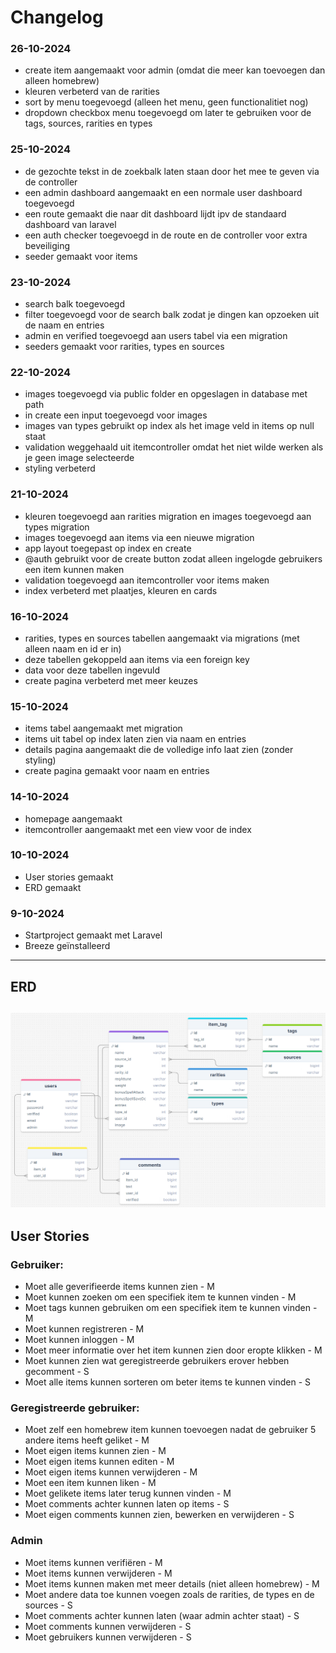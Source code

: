 # Changelog

### 26-10-2024
- create item aangemaakt voor admin (omdat die meer kan toevoegen dan alleen homebrew)
- kleuren verbeterd van de rarities
- sort by menu toegevoegd (alleen het menu, geen functionalitiet nog)
- dropdown checkbox menu toegevoegd om later te gebruiken voor de tags, sources, rarities en types

### 25-10-2024
- de gezochte tekst in de zoekbalk laten staan door het mee te geven via de controller
- een admin dashboard aangemaakt en een normale user dashboard toegevoegd
- een route gemaakt die naar dit dashboard lijdt ipv de standaard dashboard van laravel
- een auth checker toegevoegd in de route en de controller voor extra beveiliging
- seeder gemaakt voor items

### 23-10-2024
- search balk toegevoegd
- filter toegevoegd voor de search balk zodat je dingen kan opzoeken uit de naam en entries
- admin en verified toegevoegd aan users tabel via een migration
- seeders gemaakt voor rarities, types en sources

### 22-10-2024
- images toegevoegd via public folder en opgeslagen in database met path
- in create een input toegevoegd voor images
- images van types gebruikt op index als het image veld in items op null staat
- validation weggehaald uit itemcontroller omdat het niet wilde werken als je geen image selecteerde
- styling verbeterd

### 21-10-2024
- kleuren toegevoegd aan rarities migration en images toegevoegd aan types migration
- images toegevoegd aan items via een nieuwe migration
- app layout toegepast op index en create
- @auth gebruikt voor de create button zodat alleen ingelogde gebruikers een item kunnen maken
- validation toegevoegd aan itemcontroller voor items maken
- index verbeterd met plaatjes, kleuren en cards

### 16-10-2024
- rarities, types en sources tabellen aangemaakt via migrations (met alleen naam en id er in)
- deze tabellen gekoppeld aan items via een foreign key
- data voor deze tabellen ingevuld
- create pagina verbeterd met meer keuzes

### 15-10-2024
- items tabel aangemaakt met migration
- items uit tabel op index laten zien via naam en entries
- details pagina aangemaakt die de volledige info laat zien (zonder styling)
- create pagina gemaakt voor naam en entries

### 14-10-2024
- homepage aangemaakt
- itemcontroller aangemaakt met een view voor de index

### 10-10-2024
- User stories gemaakt
- ERD gemaakt

### 9-10-2024
- Startproject gemaakt met Laravel
- Breeze geïnstalleerd

--- 
## **ERD**
![Database](./images/drawsql-databse.png)
---
## **User Stories**

### Gebruiker:
- Moet alle geverifieerde items kunnen zien - M
- Moet kunnen zoeken om een specifiek item te kunnen vinden - M
- Moet tags kunnen gebruiken om een specifiek item te kunnen vinden - M
- Moet kunnen registreren - M
- Moet kunnen inloggen - M
- Moet meer informatie over het item kunnen zien door eropte klikken - M
- Moet kunnen zien wat geregistreerde gebruikers erover hebben gecomment - S
- Moet alle items kunnen sorteren om beter items te kunnen vinden - S

### Geregistreerde gebruiker:
- Moet zelf een homebrew item kunnen toevoegen nadat de gebruiker 5 andere items heeft geliket - M
- Moet eigen items kunnen zien - M
- Moet eigen items kunnen editen - M
- Moet eigen items kunnen verwijderen - M
- Moet een item kunnen liken - M
- Moet gelikete items later terug kunnen vinden - M
- Moet comments achter kunnen laten op items - S
- Moet eigen comments kunnen zien, bewerken en verwijderen - S

### Admin
- Moet items kunnen verifiëren - M
- Moet items kunnen verwijderen - M
- Moet items kunnen maken met meer details (niet alleen homebrew) - M
- Moet andere data toe kunnen voegen zoals de rarities, de types en de sources - S
- Moet comments achter kunnen laten (waar admin achter staat) - S
- Moet comments kunnen verwijderen - S
- Moet gebruikers kunnen verwijderen - S
